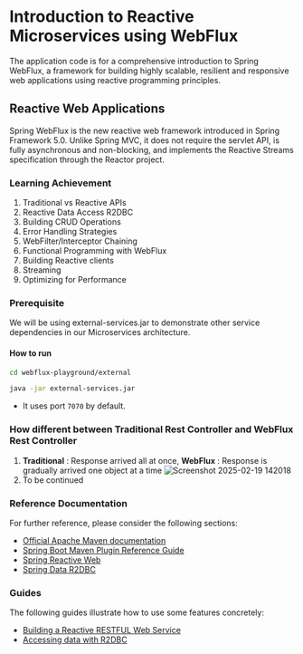 # Introduction to Reactive Microservices using WebFlux

The application code is for a comprehensive introduction to Spring WebFlux, a framework for building highly scalable,
resilient and responsive web applications using reactive programming principles.

## Reactive Web Applications

Spring WebFlux is the new reactive web framework introduced in Spring Framework 5.0. Unlike Spring MVC, it does not
require the servlet API, is fully asynchronous and non-blocking, and implements the Reactive Streams specification
through the Reactor project.

### Learning Achievement

1. Traditional vs Reactive APIs
2. Reactive Data Access R2DBC
3. Building CRUD Operations
4. Error Handling Strategies
5. WebFilter/Interceptor Chaining
6. Functional Programming with WebFlux
7. Building Reactive clients
8. Streaming
9. Optimizing for Performance

### Prerequisite

We will be using external-services.jar to demonstrate other service dependencies in our Microservices architecture.

#### How to run

```bash
cd webflux-playground/external
```

```bash
java -jar external-services.jar
```

- It uses port `7070` by default.
### How different between Traditional Rest Controller and WebFlux Rest Controller

1. **Traditional** : Response arrived all at once, **WebFlux** : Response is gradually arrived one object at a time
![Screenshot 2025-02-19 142018](https://github.com/user-attachments/assets/6a27b0b9-a4c6-40ba-8d77-849e24ede0e3)
2. To be continued

### Reference Documentation

For further reference, please consider the following sections:

* [Official Apache Maven documentation](https://maven.apache.org/guides/index.html)
* [Spring Boot Maven Plugin Reference Guide](https://docs.spring.io/spring-boot/3.4.2/maven-plugin)
* [Spring Reactive Web](https://docs.spring.io/spring-boot/3.4.2/reference/web/reactive.html)
* [Spring Data R2DBC](https://docs.spring.io/spring-boot/3.4.2/reference/data/sql.html#data.sql.r2dbc)

### Guides

The following guides illustrate how to use some features concretely:

* [Building a Reactive RESTFUL Web Service](https://spring.io/guides/gs/reactive-rest-service/)
* [Accessing data with R2DBC](https://spring.io/guides/gs/accessing-data-r2dbc/)


